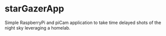 # starGazerApp

Simple RaspberryPi and piCam application to take time delayed shots of the night sky leveraging a homelab. 